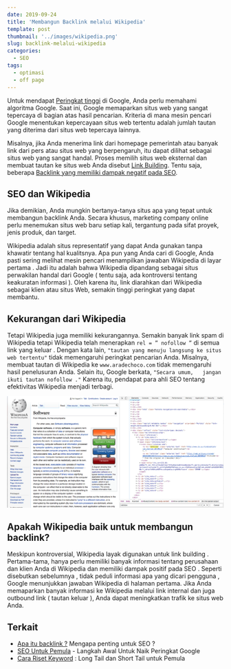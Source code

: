 ```yaml
---
date: 2019-09-24
title: 'Membangun Backlink melalui Wikipedia'
template: post
thumbnail: '../images/wikipedia.png'
slug: backlink-melalui-wikipedia
categories:
  - SEO
tags:
  - optimasi
  - off page
---
```


Untuk mendapat [Peringkat tinggi](https://www.aradechoco.com/cara-mengetahui-peringkat-situs-web/) di Google, Anda perlu memahami algoritma Google. Saat ini, Google memaparkan situs web yang sangat tepercaya di bagian atas hasil pencarian. Kriteria di mana mesin pencari Google menentukan kepercayaan situs web tertentu adalah jumlah tautan yang diterima dari situs web tepercaya lainnya.

Misalnya, jika Anda menerima link dari homepage pemerintah atau banyak link dari pers atau situs web yang berpengaruh, itu dapat dilihat sebagai situs web yang sangat handal. Proses memilih situs web eksternal dan membuat tautan ke situs web Anda disebut [Link Building](https://www.aradechoco.com/seo-link-building/). Tentu saja, beberapa [Backlink yang memiliki dampak negatif pada SEO](https://www.aradechoco.com/menghapus-backlink-spam/).

## SEO dan Wikipedia

Jika demikian, Anda mungkin bertanya-tanya situs apa yang tepat untuk membangun backlink Anda. Secara khusus, marketing company online perlu menemukan situs web baru setiap kali, tergantung pada sifat proyek, jenis produk, dan target.

Wikipedia adalah situs representatif yang dapat Anda gunakan tanpa khawatir tentang hal kualitsnya. Apa pun yang Anda cari di Google,  Anda pasti sering melihat mesin pencari menampilkan jawaban Wikipedia di  layar pertama . Jadi itu adalah bahwa Wikipedia dipandang sebagai situs perwakilan handal dari Google ( tentu saja, ada kontroversi tentang keakuratan informasi ). Oleh karena itu, link diarahkan dari Wikipedia sebagai klien atau situs Web,  semakin  tinggi  peringkat yang dapat membantu.

## Kekurangan dari Wikipedia

Tetapi Wikipedia juga memiliki kekurangannya. Semakin banyak link spam di Wikipedia tetapi Wikipedia telah menerapkan `rel = ” nofollow ”` di semua link yang keluar . Dengan kata lain, `"tautan yang menuju langsung ke situs web tertentu"`  tidak memengaruhi peringkat pencarian Anda. Misalnya, membuat tautan di Wikipedia ke `www.aradechoco.com` tidak memengaruhi hasil penelusuran Anda. Selain itu, Google berkata, `"Secara umum,   jangan ikuti tautan nofollow ."` Karena itu,  pendapat para ahli SEO tentang efektivitas Wikipedia menjadi terbagi.

![](../images/ss-wikipedia.png)

## Apakah Wikipedia baik untuk membangun backlink?

Meskipun kontroversial, Wikipedia layak digunakan untuk link building . Pertama-tama, hanya perlu memiliki banyak informasi tentang perusahaan dan klien Anda di Wikipedia dan memiliki dampak positif pada SEO . Seperti disebutkan sebelumnya  ,  tidak peduli informasi apa yang dicari pengguna , Google menunjukkan jawaban Wikipedia di halaman pertama. Jika Anda memaparkan banyak informasi ke Wikipedia melalui link internal dan juga outbound link ( tautan keluar ),  Anda dapat meningkatkan trafik ke situs web Anda.


## Terkait 

- [Apa itu backlink ?](https://www.aradechoco.com/apa-itu-backlink/) Mengapa penting untuk SEO ?
- [SEO Untuk Pemula](https://www.aradechoco.com/SEO-untuk-pemula/) - Langkah Awal Untuk Naik Peringkat Google 
- [Cara Riset Keyword](https://www.aradechoco.com/cara-riset-keyword-untuk-pemula/) : Long Tail dan Short Tail untuk Pemula



